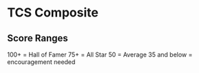 # TCS Composite

## Score Ranges
100+ = Hall of Famer
75+ = All Star
50 = Average
35 and below = encouragement needed
